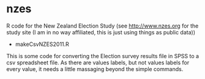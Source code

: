 # nzes
R code for the New Zealand Election Study (see http://www.nzes.org for the study site (I am in no way affiliated, this is just using things as public data))

* makeCsvNZES2011.R

This is some code for converting the Election survey results file in SPSS to a csv spreadsheet file. As there are values labels, but not values labels for every value, it needs a little massaging beyond the simple commands.

